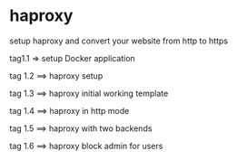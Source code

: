 # haproxy
setup haproxy and convert your website from http to https

tag1.1 => setup Docker application

tag 1.2 ==> haproxy setup

tag 1.3 ==> haproxy initial working template

tag 1.4 ==> haproxy in http mode

tag 1.5 ==> haproxy with two backends

tag 1.6 ==> haproxy block admin for users